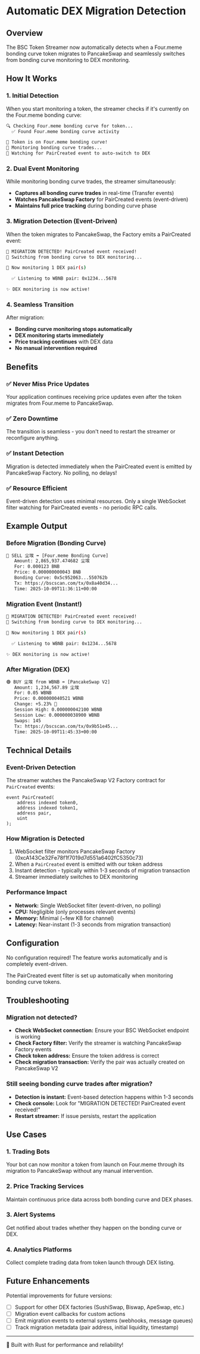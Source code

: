 # Automatic DEX Migration Detection

## Overview

The BSC Token Streamer now automatically detects when a Four.meme bonding curve token migrates to PancakeSwap and seamlessly switches from bonding curve monitoring to DEX monitoring.

## How It Works

### 1. Initial Detection

When you start monitoring a token, the streamer checks if it's currently on the Four.meme bonding curve:

```bash
🔍 Checking Four.meme bonding curve for token...
  ✅ Found Four.meme bonding curve activity

🎯 Token is on Four.meme bonding curve!
📡 Monitoring bonding curve trades...
🔄 Watching for PairCreated event to auto-switch to DEX
```

### 2. Dual Event Monitoring

While monitoring bonding curve trades, the streamer simultaneously:
- **Captures all bonding curve trades** in real-time (Transfer events)
- **Watches PancakeSwap Factory** for PairCreated events (event-driven)
- **Maintains full price tracking** during bonding curve phase

### 3. Migration Detection (Event-Driven)

When the token migrates to PancakeSwap, the Factory emits a PairCreated event:

```bash
🎉 MIGRATION DETECTED! PairCreated event received!
🔄 Switching from bonding curve to DEX monitoring...

📡 Now monitoring 1 DEX pair(s)

  ✅ Listening to WBNB pair: 0x1234...5678

✨ DEX monitoring is now active!
```

### 4. Seamless Transition

After migration:
- **Bonding curve monitoring stops automatically**
- **DEX monitoring starts immediately**
- **Price tracking continues** with DEX data
- **No manual intervention required**

## Benefits

### ✅ Never Miss Price Updates

Your application continues receiving price updates even after the token migrates from Four.meme to PancakeSwap.

### ✅ Zero Downtime

The transition is seamless - you don't need to restart the streamer or reconfigure anything.

### ✅ Instant Detection

Migration is detected immediately when the PairCreated event is emitted by PancakeSwap Factory. No polling, no delays!

### ✅ Resource Efficient

Event-driven detection uses minimal resources. Only a single WebSocket filter watching for PairCreated events - no periodic RPC calls.

## Example Output

### Before Migration (Bonding Curve)

```bash
🔴 SELL 尘埃 ➡️ [Four.meme Bonding Curve]
   Amount: 2,865,937.474682 尘埃
   For: 0.000123 BNB
   Price: 0.000000000043 BNB
   Bonding Curve: 0x5c952063...550762b
   Tx: https://bscscan.com/tx/0x8a40d34...
   Time: 2025-10-09T11:36:11+00:00
```

### Migration Event (Instant!)

```bash
🎉 MIGRATION DETECTED! PairCreated event received!
🔄 Switching from bonding curve to DEX monitoring...

📡 Now monitoring 1 DEX pair(s)

  ✅ Listening to WBNB pair: 0x1234...5678

✨ DEX monitoring is now active!
```

### After Migration (DEX)

```bash
🟢 BUY 尘埃 from WBNB ➡️ [PancakeSwap V2]
   Amount: 1,234,567.89 尘埃
   For: 0.05 WBNB
   Price: 0.000000040521 WBNB
   Change: +5.23% 🚀
   Session High: 0.000000042100 WBNB
   Session Low: 0.000000038900 WBNB
   Swaps: 145
   Tx: https://bscscan.com/tx/0x9b51e45...
   Time: 2025-10-09T11:45:33+00:00
```

## Technical Details

### Event-Driven Detection

The streamer watches the PancakeSwap V2 Factory contract for `PairCreated` events:

```solidity
event PairCreated(
    address indexed token0,
    address indexed token1,
    address pair,
    uint
);
```

### How Migration is Detected

1. WebSocket filter monitors PancakeSwap Factory (0xcA143Ce32Fe78f1f7019d7d551a6402fC5350c73)
2. When a `PairCreated` event is emitted with our token address
3. Instant detection - typically within 1-3 seconds of migration transaction
4. Streamer immediately switches to DEX monitoring

### Performance Impact

- **Network:** Single WebSocket filter (event-driven, no polling)
- **CPU:** Negligible (only processes relevant events)
- **Memory:** Minimal (~few KB for channel)
- **Latency:** Near-instant (1-3 seconds from migration transaction)

## Configuration

No configuration required! The feature works automatically and is completely event-driven.

The PairCreated event filter is set up automatically when monitoring bonding curve tokens.

## Troubleshooting

### Migration not detected?

- **Check WebSocket connection:** Ensure your BSC WebSocket endpoint is working
- **Check Factory filter:** Verify the streamer is watching PancakeSwap Factory events
- **Check token address:** Ensure the token address is correct
- **Check migration transaction:** Verify the pair was actually created on PancakeSwap V2

### Still seeing bonding curve trades after migration?

- **Detection is instant:** Event-based detection happens within 1-3 seconds
- **Check console:** Look for "MIGRATION DETECTED! PairCreated event received!"
- **Restart streamer:** If issue persists, restart the application

## Use Cases

### 1. Trading Bots

Your bot can now monitor a token from launch on Four.meme through its migration to PancakeSwap without any manual intervention.

### 2. Price Tracking Services

Maintain continuous price data across both bonding curve and DEX phases.

### 3. Alert Systems

Get notified about trades whether they happen on the bonding curve or DEX.

### 4. Analytics Platforms

Collect complete trading data from token launch through DEX listing.

## Future Enhancements

Potential improvements for future versions:

- [ ] Support for other DEX factories (SushiSwap, Biswap, ApeSwap, etc.)
- [ ] Migration event callbacks for custom actions
- [ ] Emit migration events to external systems (webhooks, message queues)
- [ ] Track migration metadata (pair address, initial liquidity, timestamp)

---

🦀 Built with Rust for performance and reliability!

